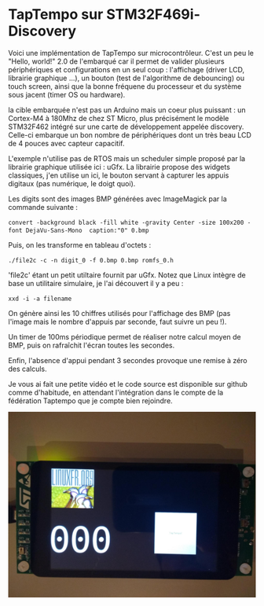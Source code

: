 # TapTempo sur STM32F469i-Discovery

Voici une implémentation de TapTempo sur microcontrôleur. C'est un peu le "Hello, world!" 2.0  de l'embarqué car il permet de valider plusieurs périphériques et configurations en un seul coup : l'affichage (driver LCD, librairie graphique ...), un bouton (test de l'algorithme de debouncing) ou touch screen, ainsi que la bonne fréquene du processeur et du système sous jacent (timer OS ou hardware).


la cible embarquée n'est pas un Arduino mais un coeur plus puissant : un Cortex-M4 à 180Mhz de chez ST Micro, plus précisément le modèle STM32F462 intégré sur une carte de développement appelée discovery. Celle-ci embarque un bon nombre de périphériques dont un très beau LCD de 4 pouces avec capteur capacitif.

L'exemple n'utilise pas de RTOS mais un scheduler simple proposé par la librairie graphique utilisée ici : uGfx. La librairie propose des widgets classiques, j'en utilise un ici, le bouton servant à capturer les appuis digitaux (pas numérique, le doigt quoi).

Les digits sont des images BMP générées avec ImageMagick par la commande suivante :

```shell
convert -background black -fill white -gravity Center -size 100x200 -font DejaVu-Sans-Mono  caption:"0" 0.bmp
```

Puis, on les transforme en tableau d'octets :

```shell
./file2c -c -n digit_0 -f 0.bmp 0.bmp romfs_0.h
```

'file2c' étant un petit utiltaire fournit par uGfx. Notez que Linux intègre de base un utilitaire simulaire, je l'ai découvert il y a peu : 

```shell
xxd -i -a filename
```

On génère ainsi les 10 chiffres utilisés pour l'affichage des BMP (pas l'image mais le nombre d'appuis par seconde, faut suivre un peu !).

Un timer de 100ms périodique permet de réaliser notre calcul moyen de BMP, puis on rafraîchit l'écran toutes les secondes.

Enfin, l'absence d'appui pendant 3 secondes provoque une remise à zéro des calculs.

Je vous ai fait une petite vidéo et le code source est disponible sur github comme d'habitude, en attendant l'intégration dans le compte de la fédération Taptempo que je compte bien rejoindre.

![GitHub Logo](taptempo_stm32f469i-discovery.jpg)


